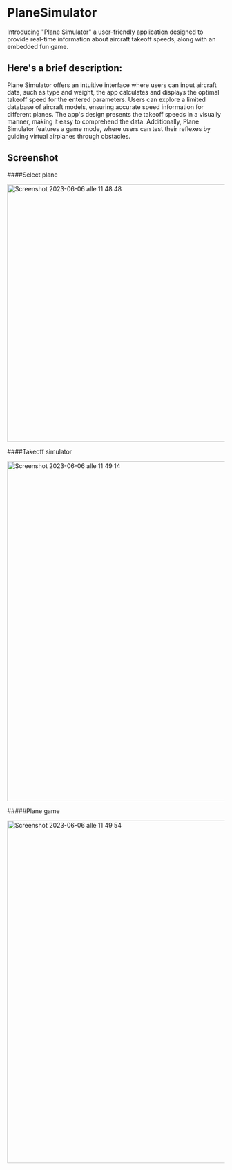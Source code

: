 # PlaneSimulator
Introducing "Plane Simulator" a user-friendly application designed to provide real-time information about aircraft takeoff speeds, along with an embedded fun game.

## Here's a brief description:

Plane Simulator offers an intuitive interface where users can input aircraft data, such as type and weight, the app calculates and displays the optimal takeoff speed for the entered parameters. Users can explore a limited database of aircraft models, ensuring accurate speed information for different planes.
The app's design presents the takeoff speeds in a visually manner, making it easy to comprehend the data.
Additionally, Plane Simulator features a game mode, where users can test their reflexes by guiding virtual airplanes through obstacles.

## Screenshot
####Select plane

<img width="597" alt="Screenshot 2023-06-06 alle 11 48 48" src="https://github.com/fedelopre/PlaneSimulatorProject/assets/92488155/2d4a95e1-4b60-4379-a27c-d7c2b338f912">

####Takeoff simulator

<img width="788" alt="Screenshot 2023-06-06 alle 11 49 14" src="https://github.com/fedelopre/PlaneSimulatorProject/assets/92488155/f202260a-0ed0-438f-8313-de612053665b">

#####Plane game

<img width="794" alt="Screenshot 2023-06-06 alle 11 49 54" src="https://github.com/fedelopre/PlaneSimulatorProject/assets/92488155/96436a55-02f3-4b21-b4d7-0cab2b646d48">




